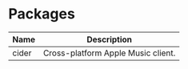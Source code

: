 # Packages

| Name | Description |
| ------------ | ----------------------------------------------------------- |
| cider | Cross-platform Apple Music client. |
